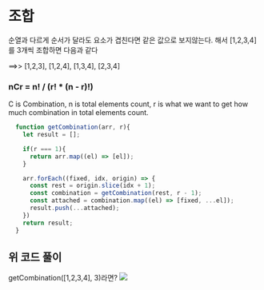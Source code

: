 <h1>조합</h1>

순열과 다르게 순서가 달라도 요소가 겹친다면 같은 값으로 보지않는다. 해서 [1,2,3,4]를 3개씩 조합하면
다음과 같다

==>> [1,2,3], [1,2,4], [1,3,4], [2,3,4]

<h3>nCr = n! / (r! * (n - r)!)</h3>
C is Combination, n is total elements count, r is what we want to get how much
combination in total elements count.

```js
  function getCombination(arr, r){
    let result = [];

    if(r === 1){
      return arr.map((el) => [el]);
    }

    arr.forEach((fixed, idx, origin) => {
      const rest = origin.slice(idx + 1);
      const combination = getCombination(rest, r - 1);
      const attached = combination.map((el) => [fixed, ...el]);
      result.push(...attached);
    })
    return result;
  }
```

<h2>위 코드 풀이</h2>
getCombination([1,2,3,4], 3)라면?

<img src="combination.jpg"/>
